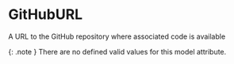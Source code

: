 # GitHubURL
A URL to the GitHub repository where associated code is available


{: .note }
There are no defined valid values for this model attribute.
